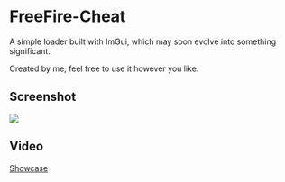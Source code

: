 # FreeFire-Cheat

A simple loader built with ImGui, which may soon evolve into something significant.

Created by me; feel free to use it however you like.

## Screenshot
![](https://i.postimg.cc/GhXgsn48/Screenshot-1.png)

## Video
[Showcase](https://streamable.com/xze4pe)
